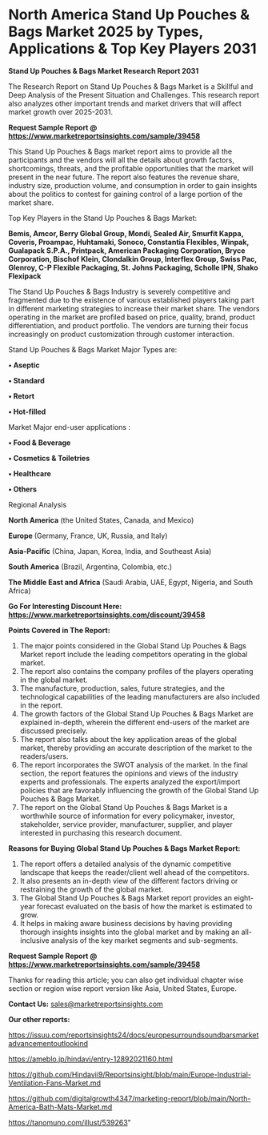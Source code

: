 # North America Stand Up Pouches & Bags Market 2025 by Types, Applications & Top Key Players 2031

<strong>Stand Up Pouches & Bags Market Research Report 2031</strong>

The Research Report on Stand Up Pouches & Bags Market is a Skillful and Deep Analysis of the Present Situation and Challenges. This research report also analyzes other important trends and market drivers that will affect market growth over 2025-2031.

<strong>Request Sample Report @ <a href=https://www.marketreportsinsights.com/sample/39458>https://www.marketreportsinsights.com/sample/39458</a></strong>

This Stand Up Pouches & Bags market report aims to provide all the participants and the vendors will all the details about growth factors, shortcomings, threats, and the profitable opportunities that the market will present in the near future. The report also features the revenue share, industry size, production volume, and consumption in order to gain insights about the politics to contest for gaining control of a large portion of the market share.

Top Key Players in the Stand Up Pouches & Bags Market:

<strong>Bemis, Amcor, Berry Global Group, Mondi, Sealed Air, Smurfit Kappa, Coveris, Proampac, Huhtamaki, Sonoco, Constantia Flexibles, Winpak, Gualapack S.P.A., Printpack, American Packaging Corporation, Bryce Corporation, Bischof Klein, Clondalkin Group, Interflex Group, Swiss Pac, Glenroy, C-P Flexible Packaging, St. Johns Packaging, Scholle IPN, Shako Flexipack</strong>

The Stand Up Pouches & Bags Industry is severely competitive and fragmented due to the existence of various established players taking part in different marketing strategies to increase their market share. The vendors operating in the market are profiled based on price, quality, brand, product differentiation, and product portfolio. The vendors are turning their focus increasingly on product customization through customer interaction.

Stand Up Pouches & Bags Market Major Types are:

<strong>•  Aseptic

•  Standard

•  Retort

•  Hot-filled</strong>

Market Major end-user applications :

<strong>•  Food & Beverage

•  Cosmetics & Toiletries

•  Healthcare

•  Others</strong>

Regional Analysis

</u><strong><b>North America</b></strong> (the United States, Canada, and Mexico)

<strong><b>Europe </b></strong>(Germany, France, UK, Russia, and Italy)

<strong><b>Asia-Pacific</b></strong> (China, Japan, Korea, India, and Southeast Asia)

<strong><b>South America</b></strong> (Brazil, Argentina, Colombia, etc.)

<strong><b>The Middle East and Africa</b></strong> (Saudi Arabia, UAE, Egypt, Nigeria, and South Africa)

<strong>Go For Interesting Discount Here: <a href=https://www.marketreportsinsights.com/discount/39458>https://www.marketreportsinsights.com/discount/39458</a></strong>

<strong>Points Covered in The Report:</strong>
<ol>
  <li>The major points considered in the Global Stand Up Pouches & Bags Market report include the leading competitors operating in the global market.</li>
  <li>The report also contains the company profiles of the players operating in the global market.</li>
  <li>The manufacture, production, sales, future strategies, and the technological capabilities of the leading manufacturers are also included in the report.</li>
  <li>The growth factors of the Global Stand Up Pouches & Bags Market are explained in-depth, wherein the different end-users of the market are discussed precisely.</li>
  <li>The report also talks about the key application areas of the global market, thereby providing an accurate description of the market to the readers/users.</li>
  <li>The report incorporates the SWOT analysis of the market. In the final section, the report features the opinions and views of the industry experts and professionals. The experts analyzed the export/import policies that are favorably influencing the growth of the Global Stand Up Pouches & Bags Market.</li>
  <li>The report on the Global Stand Up Pouches & Bags Market is a worthwhile source of information for every policymaker, investor, stakeholder, service provider, manufacturer, supplier, and player interested in purchasing this research document.</li>
</ol>
<strong>Reasons for Buying Global Stand Up Pouches & Bags Market Report:</strong>

<ol>
  <li>The report offers a detailed analysis of the dynamic competitive landscape that keeps the reader/client well ahead of the competitors.</li>
  <li>It also presents an in-depth view of the different factors driving or restraining the growth of the global market.</li>
  <li>The Global Stand Up Pouches & Bags Market report provides an eight-year forecast evaluated on the basis of how the market is estimated to grow.</li>
  <li>It helps in making aware business decisions by having providing thorough insights insights into the global market and by making an all-inclusive analysis of the key market segments and sub-segments.</li>
</ol>
<strong>Request Sample Report @ <a href=https://www.marketreportsinsights.com/sample/39458>https://www.marketreportsinsights.com/sample/39458</a></strong>


Thanks for reading this article; you can also get individual chapter wise section or region wise report version like Asia, United States, Europe.

<strong>Contact Us:</strong>
sales@marketreportsinsights.com

<strong>Our other reports:</strong>

<a href=https://issuu.com/reportsinsights24/docs/europesurroundsoundbarsmarketadvancementoutlookind>https://issuu.com/reportsinsights24/docs/europesurroundsoundbarsmarketadvancementoutlookind</a>

<a href=https://ameblo.jp/hindavi/entry-12892021160.html>https://ameblo.jp/hindavi/entry-12892021160.html</a>

<a href=https://github.com/Hindavii9/Reportsinsight/blob/main/Europe-Industrial-Ventilation-Fans-Market.md>https://github.com/Hindavii9/Reportsinsight/blob/main/Europe-Industrial-Ventilation-Fans-Market.md</a>

<a href=https://github.com/digitalgrowth4347/marketing-report/blob/main/North-America-Bath-Mats-Market.md>https://github.com/digitalgrowth4347/marketing-report/blob/main/North-America-Bath-Mats-Market.md</a>

<a href=https://tanomuno.com/illust/539263>https://tanomuno.com/illust/539263</a>"
